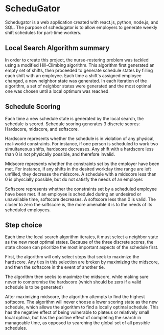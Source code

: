 # ScheduGator

Schedugator is a web application created with react.js, python, node.js, and SQL.
The purpose of schedugator is to allow employers to generate weekly shift schedules for part-time workers. 

## Local Search Algorithm summary
In order to create this project, the nurse-rostering problem was tackled using a modified Hill-Climbing algorithm.
This algorithm first generated an empty set of shifts, then proceeded to generate schedule states by filling each shift
with an employee. Each time a shift's assigned employee changed, a new neighbor state was generated. In each iteration of the
algorithm, a set of neighbor states were generated and the most optimal one was chosen until a local optimum was reached.

## Schedule Scoring
Each time a new schedule state is generated by the local search, the schedule is scored. Schedule scoring generates 3 discrete scores: 
Hardscore, midscore, and softscore.

Hardscore represents whether the schedule is in violation of any physical, real-world constraints. 
For instance, if one person is scheduled to work two simultaneous shifts, hardscore decreases.
Any shift with a hardscore less than 0 is not physically possible, and therefore invalid.

Midscore represents whether the constraints set by the employer have been met. For instance, if any shifts in the desired workday time range are left unfilled,
they decrease the midscore. A schedule with a midscore less than 0 is physcially possible, but do not satisfy the needs of an employer.

Softscore represents whether the constraints set by a scheduled employee have been met. If an employee is scheduled during an undesired or unavailable time,
softscore decreases. A softscore less than 0 is valid. The closer to zero the softscore is, the more amenable it is to the needs of its scheduled employees.

## Step choice
Each time the local search algorithm iterates, it must select a neighbor state as the new most optimal states. Because of the three discrete scores, the state chosen can
prioritize the most important aspects of the schedule first.

First, the algorithm will only select steps that seek to maximize the hardscore. Any ties in this selection are broken by maximizing the midscore, and then the softscore
in the event of another tie.

The algorithm then seeks to maximize the midscore, while making sure never to compromise the hardscore (which should be zero if a valid schedule is to be generated)

After maximizing midscore, the algorithm attempts to find the highest softscore. The algorithm will never choose a lower scoring state as the new schedule, which
allows the algorithm to find a locally optimal schedule. This has the negative effect of being vulnerable to plateus or relatively small local optima, but has 
the positive effect of completing the search in manageable time, as opposed to searching the global set of all possible schedules.

